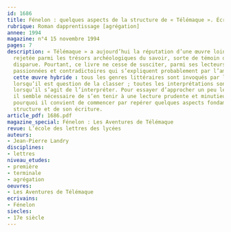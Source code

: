 ```yaml
---
id: 1686
title: Fénelon : quelques aspects de la structure de « Télémaque ». Écriture et imaginaire
rubrique: Roman dapprentissage [agrégation]
annee: 1994
magazine: n°4 15 novembre 1994
pages: 7
description: « Télémaque » a aujourd’hui la réputation d’une œuvre lointaine, oubliée,
  rejetée parmi les trésors archéologiques du savoir, sorte de témoin d’une culture
  disparue. Pourtant, ce livre ne cesse de susciter, parmi ses lecteurs, des réactions
  passionnées et contradictoires qui s’expliquent probablement par l’ambiguïté de
  cette œuvre hybride : tous les genres littéraires sont invoqués par la critique
  lorsqu’il est question de la classer ; toutes les interprétations sont avancées
  lorsqu’il s’agit de l’interpréter. Pour essayer d’approcher un peu le sens du texte,
  il semble nécessaire de s’en tenir à une lecture prudente et minutieuse ; c’est
  pourquoi il convient de commencer par repérer quelques aspects fondamentaux de sa
  structure et de son écriture.
article_pdf: 1686.pdf
magazine_special: Fénelon : Les Aventures de Télémaque
revue: L’école des lettres des lycées
auteurs:
- Jean-Pierre Landry
disciplines:
- lettres
niveau_etudes:
- première
- terminale
- agrégation
oeuvres:
- Les Aventures de Télémaque
ecrivains:
- Fénelon
siecles:
- 17e siècle
---
```

